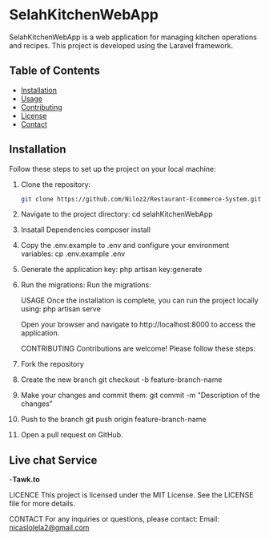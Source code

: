 # SelahKitchenWebApp

SelahKitchenWebApp is a web application for managing kitchen operations and recipes. This project is developed using the Laravel framework.

## Table of Contents

- [Installation](#installation)
- [Usage](#usage)
- [Contributing](#contributing)
- [License](#license)
- [Contact](#contact)

## Installation

Follow these steps to set up the project on your local machine:

1. Clone the repository:
   ```bash
   git clone https://github.com/Niloz2/Restaurant-Ecommerce-System.git

2. Navigate to the project directory:
   cd selahKitchenWebApp

3. Insatall Dependencies
   composer install

4. Copy the .env.example to .env and configure your environment variables:
  cp .env.example .env

5. Generate the application key:
  php artisan key:generate

6. Run the migrations:
   Run the migrations:

   USAGE
   Once the installation is complete, you can run the project locally using:
   php artisan serve

   Open your browser and navigate to http://localhost:8000 to access the application.

   CONTRIBUTING
   Contributions are welcome! Please follow these steps:

1. Fork the repository
2. Create the new branch
   git checkout -b feature-branch-name
3. Make your changes and commit them:
   git commit -m "Description of the changes"

4. Push to the branch
   git push origin feature-branch-name
5. Open a pull request on GitHub.

## Live chat Service
-**Tawk.to**

LICENCE
This project is licensed under the MIT License. See the LICENSE file for more details.

CONTACT
For any inquiries or questions, please contact:
   Email: nicaslolela2@gmail.com

